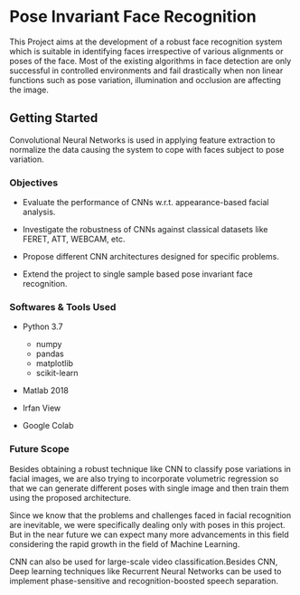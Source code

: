 # Pose Invariant Face Recognition

This Project aims at the development of a robust face recognition system which is suitable in identifying faces irrespective of various alignments or poses of the face. Most of the existing algorithms in face detection are only successful in controlled environments and fail drastically when non linear functions such as pose variation, illumination and occlusion are affecting the image. 

## Getting Started

Convolutional Neural Networks is used in applying feature extraction to normalize the data causing the system to cope with faces subject to pose variation. 

### Objectives

* Evaluate the performance of CNNs w.r.t. appearance-based facial analysis.

* Investigate the robustness of CNNs against classical datasets like FERET, ATT, WEBCAM, etc.

* Propose different CNN architectures designed for specific problems.

* Extend the project to single sample based pose invariant face recognition.


### Softwares & Tools Used

* Python 3.7
  * numpy
  * pandas
  * matplotlib
  * scikit-learn
  
* Matlab 2018

* Irfan View

* Google Colab


### Future Scope

Besides obtaining a robust technique like CNN to classify pose variations in facial
images, we are also trying to incorporate volumetric regression so that we can
generate different poses with single image and then train them using the proposed
architecture.

Since we know that the problems and challenges faced in facial recognition are
inevitable, we were specifically dealing only with poses in this project. But in the
near future we can expect many more advancements in this field considering the
rapid growth in the field of Machine Learning.

CNN can also be used for large-scale video classification.Besides CNN, Deep learning techniques like Recurrent Neural Networks can be used to implement phase-sensitive and recognition-boosted speech separation.

